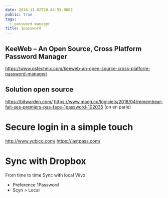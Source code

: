 ```yaml
---
date: 2018-11-02T20:44:55.000Z
public: true
tags:
  - password manager
title: 1password
---
```


KeeWeb – An Open Source, Cross Platform Password Manager
--------------------------------------------------------

<https://www.ostechnix.com/keeweb-an-open-source-cross-platform-password-manager/>

Solution open source
--------------------

<https://bitwarden.com/>
<https://www.macg.co/logiciels/2018/04/remembear-fait-ses-premiers-pas-face-1password-102035> (on en parle)

Secure login in a simple touch
==============================

<http://www.yubico.com/>
<https://lastpass.com/>

Sync with Dropbox
=================

From time to time Sync with local Viivo 

*   Preference 1Password
*   Scyn > Local
